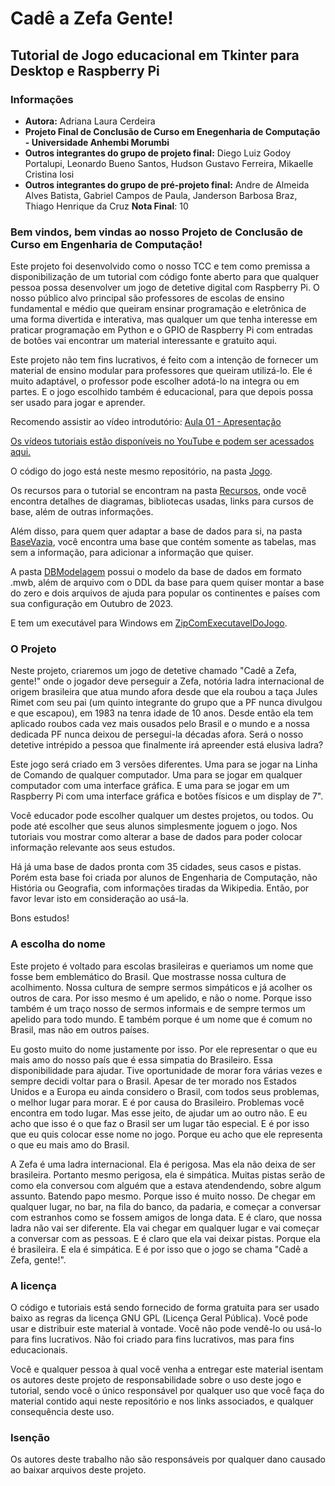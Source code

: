 # Cadê a Zefa Gente!
## Tutorial de Jogo educacional em Tkinter para Desktop e Raspberry Pi

### Informações
- **Autora:** Adriana Laura Cerdeira
- **Projeto Final de Conclusão de Curso em Enegenharia de Computação - Universidade Anhembi Morumbi**
- **Outros integrantes do grupo de projeto final:** Diego Luiz Godoy Portalupi, Leonardo Bueno Santos, Hudson Gustavo Ferreira, Mikaelle Cristina Iosi
- **Outros integrantes do grupo de pré-projeto final:** Andre de Almeida Alves Batista, Gabriel Campos de Paula, Janderson Barbosa Braz, Thiago Henrique da Cruz
 **Nota Final**: 10




### Bem vindos, bem vindas ao nosso Projeto de Conclusão de Curso em Engenharia de Computação!

Este projeto foi desenvolvido como o nosso TCC e tem como premissa a disponibilização de um tutorial com código fonte aberto para que qualquer pessoa possa desenvolver um jogo de detetive digital com Raspberry Pi. O nosso público alvo principal são professores de escolas de ensino fundamental e médio que queiram ensinar programação e eletrônica de uma forma divertida e interativa, mas qualquer um que tenha interesse em praticar programação em Python e o GPIO de Raspberry Pi com entradas de botões vai encontrar um material interessante e gratuito aqui.

Este projeto não tem fins lucrativos, é feito com a intenção de fornecer um material de ensino modular para professores que queiram utilizá-lo. Ele é muito adaptável, o professor pode escolher adotá-lo na integra ou em partes. E o jogo escolhido também é educacional, para que depois possa ser usado para jogar e aprender.

Recomendo assistir ao vídeo introdutório:
[Aula 01 - Apresentação](https://youtu.be/LeJLGBOfmYs)

[Os vídeos tutoriais estão disponíveis no YouTube e podem ser acessados aqui.](https://www.youtube.com/playlist?list=PLhx-V5qg9T6RO1tbo4svEUJkJL4f0R207)

O código do jogo está neste mesmo repositório, na pasta [Jogo](Jogo/).

Os recursos para o tutorial se encontram na pasta [Recursos](Recursos/), onde você encontra detalhes de diagramas, bibliotecas usadas, links para cursos de base, além de outras informações.

Além disso, para quem quer adaptar a base de dados para si, na pasta [BaseVazia](Recursos/BaseVazia/), você encontra uma base que contém somente as tabelas, mas sem a informação, para adicionar a informação que quiser.

A pasta [DBModelagem](Recursos/DBModelagem/) possui o modelo da base de dados em formato .mwb, além de arquivo com o DDL da base para quem quiser montar a base do zero e dois arquivos de ajuda para popular os continentes e países com sua configuração em Outubro de 2023.

E tem um executável para Windows em [ZipComExecutavelDoJogo](Recursos/ZipComExecutavelDoJogo/).

### O Projeto

Neste projeto, criaremos um jogo de detetive chamado "Cadê a Zefa, gente!" onde o jogador deve perseguir a Zefa, notória ladra internacional de origem brasileira que atua mundo afora desde que ela roubou a taça Jules Rimet com seu pai (um quinto integrante do grupo que a PF nunca divulgou e que escapou), em 1983 na tenra idade de 10 anos. Desde então ela tem aplicado roubos cada vez mais ousados pelo Brasil e o mundo e a nossa dedicada PF nunca deixou de persegui-la décadas afora. Será o nosso detetive intrépido a pessoa que finalmente irá apreender está elusiva ladra?

Este jogo será criado em 3 versões diferentes. Uma para se jogar na Linha de Comando de qualquer computador. Uma para se jogar em qualquer computador com uma interface gráfica. E uma para se jogar em um Raspberry Pi com uma interface gráfica e botões físicos e um display de 7".

Você educador pode escolher qualquer um destes projetos, ou todos. Ou pode até escolher que seus alunos simplesmente joguem o jogo. Nos tutoriais vou mostrar como alterar a base de dados para poder colocar informação relevante aos seus estudos.

Há já uma base de dados pronta com 35 cidades, seus casos e pistas. Porém esta base foi criada por alunos de Engenharia de Computação, não História ou Geografia, com informações tiradas da Wikipedia. Então, por favor levar isto em consideração ao usá-la.

Bons estudos!

### A escolha do nome
Este projeto é voltado para escolas brasileiras e queriamos um nome que fosse bem emblemático do Brasil. Que mostrasse nossa cultura de acolhimento. Nossa cultura de sempre sermos simpáticos e já acolher os outros de cara. Por isso mesmo é um apelido, e não o nome. Porque isso também é um traço nosso de sermos informais e de sempre termos um apelido para todo mundo. E também porque é um nome que é comum no Brasil, mas não em outros países. 

Eu gosto muito do nome justamente por isso. Por ele representar o que eu mais amo do nosso país que é essa simpatia do Brasileiro. Essa disponibilidade para ajudar. Tive oportunidade de morar fora várias vezes e sempre decidi voltar para o Brasil. Apesar de ter morado nos Estados Unidos e a Europa eu ainda considero o Brasil, com todos seus problemas, o melhor lugar para morar. E é por causa do Brasileiro. Problemas você encontra em todo lugar. Mas esse jeito, de ajudar um ao outro não. E eu acho que isso é o que faz o Brasil ser um lugar tão especial. E é por isso que eu quis colocar esse nome no jogo. Porque eu acho que ele representa o que eu mais amo do Brasil.

A Zefa é uma ladra internacional. Ela é perigosa. Mas ela não deixa de ser brasileira. Portanto mesmo perigosa, ela é simpática. Muitas pistas serão de como ela conversou com alguém que a estava atendendendo, sobre algum assunto. Batendo papo mesmo. Porque isso é muito nosso. De chegar em qualquer lugar, no bar, na fila do banco, da padaria, e começar a conversar com estranhos como se fossem amigos de longa data. E é claro, que nossa ladra não vai ser diferente. Ela vai chegar em qualquer lugar e vai começar a conversar com as pessoas. E é claro que ela vai deixar pistas. Porque ela é brasileira. E ela é simpática. E é por isso que o jogo se chama "Cadê a Zefa, gente!".

### A licença

O código e tutoriais está sendo fornecido de forma gratuita para ser usado baixo as regras da licença GNU GPL (Licença Geral Pública). Você pode usar e distribuir este material à vontade. Você não pode vendê-lo ou usá-lo para fins lucrativos. Não foi criado para fins lucrativos, mas para fins educacionais.

Você e qualquer pessoa à qual você venha a entregar este material isentam os autores deste projeto de responsabilidade sobre o uso deste jogo e tutorial, sendo você o único responsável por qualquer uso que você faça do material contido aqui neste repositório e nos links associados, e qualquer consequência deste uso.

### Isenção
Os autores deste trabalho não são responsáveis por qualquer dano causado ao baixar arquivos deste projeto.

